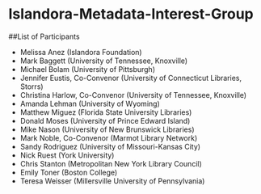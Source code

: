 # Islandora-Metadata-Interest-Group 

##List of Participants

* Melissa Anez (Islandora Foundation)
* Mark Baggett (University of Tennessee, Knoxville)
* Michael Bolam (University of Pittsburgh)
* Jennifer Eustis, Co-Convenor (University of Connecticut Libraries, Storrs)
* Christina Harlow, Co-Convenor (University of Tennessee, Knoxville)
* Amanda Lehman (University of Wyoming)
* Matthew Miguez (Florida State University Libraries)
* Donald Moses (University of Prince Edward Island)
* Mike Nason (University of New Brunswick Libraries)
* Mark Noble, Co-Convenor (Marmot Library Network)
* Sandy Rodriguez (University of Missouri-Kansas City)
* Nick Ruest (York University)
* Chris Stanton (Metropolitan New York Library Council)
* Emily Toner (Boston College)
* Teresa Weisser (Millersville University of Pennsylvania)

